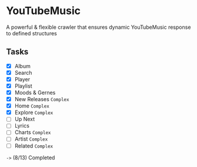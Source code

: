 # YouTubeMusic
A powerful &amp; flexible crawler that ensures dynamic YouTubeMusic response to defined structures

## Tasks
- [x] Album
- [x] Search
- [x] Player
- [x] Playlist
- [x] Moods & Gernes
- [x] New Releases   `Complex`
- [x] Home           `Complex`
- [x] Explore        `Complex`
- [ ] Up Next
- [ ] Lyrics
- [ ] Charts         `Complex`
- [ ] Artist         `Complex`
- [ ] Related        `Complex`

`->` (8/13) Completed
